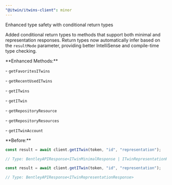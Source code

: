 ```yaml
---
"@itwin/itwins-client": minor
---
```


Enhanced type safety with conditional return types

Added conditional return types to methods that support both minimal and representation responses. Return types now automatically infer based on the `resultMode` parameter, providing better IntelliSense and compile-time type checking.

\*\*Enhanced Methods:\*\*

\- `getFavoritesITwins`

\- `getRecentUsedITwins`

\- `getITwins`

\- `getITwin`

\- `getRepositoryResource`

\- `getRepositoryResources`

\- `getITwinAccount`

\*\*Before:\*\*

```typescript
const result = await client.getITwin(token, "id", "representation");

// Type: BentleyAPIResponse<ITwinMinimalResponse | ITwinRepresentationResponse>

const result = await client.getITwin(token, "id", "representation");

// Type: BentleyAPIResponse<ITwinRepresentationResponse>
```
